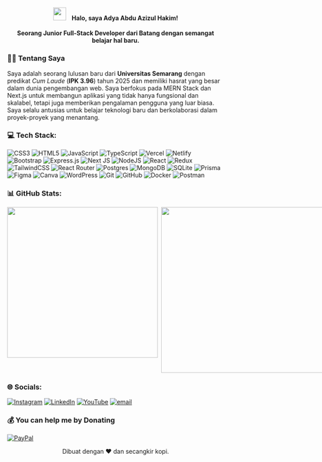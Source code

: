 <h4 align="center">
  <img src="https://media.giphy.com/media/hvRJCLFzcasrR4ia7z/giphy.gif" width="30px" style="margin-right: 10px;">
  Halo, saya Adya Abdu Azizul Hakim!
</h1>
<p align="center">
  <strong>Seorang Junior Full-Stack Developer dari Batang dengan semangat belajar hal baru.</strong>
</p>

### 👨‍💻 Tentang Saya

Saya adalah seorang lulusan baru dari <strong>Universitas Semarang</strong> dengan predikat <i>Cum Laude</i> (<strong>IPK 3.96</strong>) tahun 2025 dan memiliki hasrat yang besar dalam dunia pengembangan web. Saya berfokus pada MERN Stack dan Next.js untuk membangun aplikasi yang tidak hanya fungsional dan skalabel, tetapi juga memberikan pengalaman pengguna yang luar biasa. Saya selalu antusias untuk belajar teknologi baru dan berkolaborasi dalam proyek-proyek yang menantang.



### 💻 Tech Stack:
![CSS3](https://img.shields.io/badge/css3-%231572B6.svg?style=flat&logo=css&logoColor=white) ![HTML5](https://img.shields.io/badge/html5-%23E34F26.svg?style=flat&logo=html5&logoColor=white) ![JavaScript](https://img.shields.io/badge/javascript-%23323330.svg?style=flat&logo=javascript&logoColor=%23F7DF1E) ![TypeScript](https://img.shields.io/badge/typescript-%23007ACC.svg?style=flat&logo=typescript&logoColor=white) ![Vercel](https://img.shields.io/badge/vercel-%23000000.svg?style=flat&logo=vercel&logoColor=white) ![Netlify](https://img.shields.io/badge/netlify-%23000000.svg?style=flat&logo=netlify&logoColor=#00C7B7) ![Bootstrap](https://img.shields.io/badge/bootstrap-%238511FA.svg?style=flat&logo=bootstrap&logoColor=white) ![Express.js](https://img.shields.io/badge/express.js-%23404d59.svg?style=flat&logo=express&logoColor=%2361DAFB) ![Next JS](https://img.shields.io/badge/Next-black?style=flat&logo=next.js&logoColor=white) ![NodeJS](https://img.shields.io/badge/node.js-6DA55F?style=flat&logo=node.js&logoColor=white) ![React](https://img.shields.io/badge/react-%2320232a.svg?style=flat&logo=react&logoColor=%2361DAFB) ![Redux](https://img.shields.io/badge/redux-%23593d88.svg?style=flat&logo=redux&logoColor=white) ![TailwindCSS](https://img.shields.io/badge/tailwindcss-%2338B2AC.svg?style=flat&logo=tailwind-css&logoColor=white) ![React Router](https://img.shields.io/badge/React_Router-CA4245?style=flat&logo=react-router&logoColor=white) ![Postgres](https://img.shields.io/badge/postgres-%23316192.svg?style=flat&logo=postgresql&logoColor=white) ![MongoDB](https://img.shields.io/badge/MongoDB-%234ea94b.svg?style=flat&logo=mongodb&logoColor=white) ![SQLite](https://img.shields.io/badge/sqlite-%2307405e.svg?style=flat&logo=sqlite&logoColor=white) ![Prisma](https://img.shields.io/badge/Prisma-3982CE?style=flat&logo=Prisma&logoColor=white) ![Figma](https://img.shields.io/badge/figma-%23F24E1E.svg?style=flat&logo=figma&logoColor=white) ![Canva](https://img.shields.io/badge/Canva-%2300C4CC.svg?style=flat&logo=Canva&logoColor=white) ![WordPress](https://img.shields.io/badge/WordPress-%23117AC9.svg?style=flat&logo=WordPress&logoColor=white) ![Git](https://img.shields.io/badge/git-%23F05033.svg?style=flat&logo=git&logoColor=white) ![GitHub](https://img.shields.io/badge/github-%23121011.svg?style=flat&logo=github&logoColor=white) ![Docker](https://img.shields.io/badge/docker-%230db7ed.svg?style=flat&logo=docker&logoColor=white) ![Postman](https://img.shields.io/badge/Postman-FF6C37?style=flat&logo=postman&logoColor=white)

### 📊 GitHub Stats:
<div style="display: flex; gap: 8px;">
  <img src="https://github-readme-stats.vercel.app/api?username=bearazul&theme=dark&hide_border=false&include_all_commits=true&count_private=true" width="350" />
  <img src="https://nirzak-streak-stats.vercel.app/?user=bearazul&theme=dark&hide_border=false" width="385" />
</div>

### 🌐 Socials:
[![Instagram](https://img.shields.io/badge/Instagram-%23E4405F.svg?logo=Instagram&logoColor=white)](https://instagram.com/az.izul_) [![LinkedIn](https://img.shields.io/badge/LinkedIn-%230077B5.svg?logo=linkedin&logoColor=white)](https://linkedin.com/in/adya-abdu-azizul-hakim) [![YouTube](https://img.shields.io/badge/YouTube-%23FF0000.svg?logo=YouTube&logoColor=white)](https://youtube.com/@@adyaabduazizulhakim7954) [![email](https://img.shields.io/badge/Email-D14836?logo=gmail&logoColor=white)](mailto:adyaabduazizulhakim@gmail.com) 

### 💰 You can help me by Donating
[![PayPal](https://img.shields.io/badge/PayPal-00457C?style=for-the-badge&logo=paypal&logoColor=white)](https://paypal.me/@hakimzv) 

<p align="center">Dibuat dengan ❤️ dan secangkir kopi.</p>
